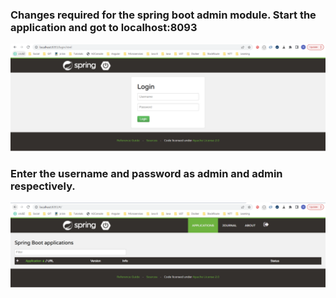 ### Changes required for the spring boot admin module. Start the application and got to localhost:8093
![img.png](img.png)
### Enter the username and password as admin and admin respectively.
![img_1.png](img_1.png)